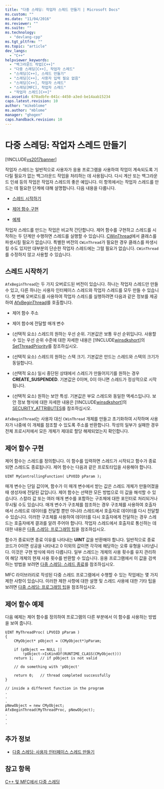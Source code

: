 ```yaml
---
title: "다중 스레딩: 작업자 스레드 만들기 | Microsoft Docs"
ms.custom: ""
ms.date: "11/04/2016"
ms.reviewer: ""
ms.suite: ""
ms.technology: 
  - "devlang-cpp"
ms.tgt_pltfrm: ""
ms.topic: "article"
dev_langs: 
  - "C++"
helpviewer_keywords: 
  - "백그라운드 작업[C++]"
  - "다중 스레딩[C++], 작업자 스레드"
  - "스레딩[C++], 스레드 만들기"
  - "스레딩[C++], 사용자 입력 필요 없음"
  - "스레딩[C++], 작업자 스레드"
  - "스레딩[MFC], 작업자 스레드"
  - "작업자 스레드[C++]"
ms.assetid: 670adbfe-041c-4450-a3ed-be14aab15234
caps.latest.revision: 10
author: "mikeblome"
ms.author: "mblome"
manager: "ghogen"
caps.handback.revision: 10
---
```

# 다중 스레딩: 작업자 스레드 만들기
[!INCLUDE[vs2017banner](../assembler/inline/includes/vs2017banner.md)]

작업자 스레드는 일반적으로 사용자가 응용 프로그램을 사용하여 작업이 계속되도록 기다릴 필요가 없는 백그라운드 작업을 처리하는 데 사용됩니다.  다시 계산 또는 백그라운드 인쇄 등의 작업은 작업자 스레드의 좋은 예입니다.  이 항목에서는 작업자 스레드를 만드는 데 필요한 단계에 대해 설명합니다.  다음 내용을 다룹니다.  
  
-   [스레드 시작하기](#_core_starting_the_thread)  
  
-   [제어 함수 구현](#_core_implementing_the_controlling_function)  
  
-   [예제](#_core_controlling_function_example)  
  
 작업자 스레드를 만드는 작업은 비교적 간단합니다.  제어 함수를 구현하고 스레드를 시작하는 두 단계만 수행하면 스레드를 실행할 수 있습니다.  [CWinThread](../mfc/reference/cwinthread-class.md)에서 클래스를 파생시킬 필요가 없습니다.  특별한 버전의 `CWinThread`가 필요한 경우 클래스를 파생시킬 수도 있지만 대부분의 단순한 작업자 스레드에는 그럴 필요가 없습니다.  `CWinThread`를 수정하지 않고 사용할 수 있습니다.  
  
##  <a name="_core_starting_the_thread"></a> 스레드 시작하기  
 `AfxBeginThread`는 두 가지 오버로드된 버전이 있습니다. 하나는 작업자 스레드만 만들 수 있고, 다른 하나는 사용자 인터페이스 스레드와 작업자 스레드를 모두 만들 수 있습니다.  첫 번째 오버로드를 사용하여 작업자 스레드를 실행하려면 다음과 같은 정보를 제공하여 [AfxBeginThread](../Topic/AfxBeginThread.md)를 호출합니다.  
  
-   제어 함수 주소  
  
-   제어 함수에 전달할 매개 변수  
  
-   \(선택적 요소\) 스레드의 원하는 우선 순위.  기본값은 보통 우선 순위입니다.  사용할 수 있는 우선 순위 수준에 대한 자세한 내용은 [!INCLUDE[winsdkshort](../atl/reference/includes/winsdkshort_md.md)]의 [SetThreadPriority](http://msdn.microsoft.com/library/windows/desktop/ms686277)를 참조하십시오.  
  
-   \(선택적 요소\) 스레드의 원하는 스택 크기.  기본값은 만드는 스레드와 스택의 크기가 동일합니다.  
  
-   \(선택적 요소\) 일시 중단된 상태에서 스레드가 만들어지기를 원하는 경우 **CREATE\_SUSPENDED**.  기본값은 0이며, 0이 아니면 스레드가 정상적으로 시작됩니다.  
  
-   \(선택적 요소\) 원하는 보안 특성.  기본값은 부모 스레드와 동일한 액세스입니다.  보안 정보 형식에 대한 자세한 내용은 [!INCLUDE[winsdkshort](../atl/reference/includes/winsdkshort_md.md)]의 [SECURITY\_ATTRIBUTES](http://msdn.microsoft.com/library/windows/desktop/aa379560)를 참조하십시오.  
  
 `AfxBeginThread`는 사용자 대신 `CWinThread` 개체를 만들고 초기화하여 시작하며 사용자가 나중에 이 개체를 참조할 수 있도록 주소를 반환합니다.  작성의 일부가 실패한 경우 전체 프로시저에서 모든 개체가 제대로 할당 해제되었는지 확인합니다.  
  
##  <a name="_core_implementing_the_controlling_function"></a> 제어 함수 구현  
 제어 함수는 스레드를 정의합니다.  이 함수를 입력하면 스레드가 시작되고 함수가 종료되면 스레드도 종료됩니다.  제어 함수는 다음과 같은 프로토타입을 사용해야 합니다.  
  
```  
UINT MyControllingFunction( LPVOID pParam );  
```  
  
 매개 변수는 단일 값이며,  함수가 이 매개 변수에서 받는 값은 스레드 개체가 만들어졌을 때 생성자에 전달된 값입니다.  제어 함수는 선택한 모든 방법으로 이 값을 해석할 수 있습니다.  스칼라 값 또는 여러 매개 변수를 포함하는 구조체에 대한 포인터로 처리되거나 무시될 수도 있습니다.  매개 변수가 구조체를 참조하는 경우 구조체를 사용하여 호출자에서 스레드로 데이터를 전달할 뿐만 아니라 스레드에서 호출자로 데이터를 다시 전달할 수 있습니다.  이러한 구조체를 사용하여 데이터를 다시 호출자에게 전달하는 경우 스레드는 호출자에게 결과를 알려 주어야 합니다.  작업자 스레드에서 호출자로 통신하는 데 대한 내용은 [다중 스레딩: 프로그래밍 팁](../parallel/multithreading-programming-tips.md)을 참조하십시오.  
  
 함수가 종료되면 종료 이유를 나타내는 **UINT** 값을 반환해야 합니다.  일반적으로 종료 코드가 0이면 성공을 나타내고 0 이외의 값이면 각각에 해당하는 오류 유형을 나타냅니다.  이것은 구현 방식에 따라 다릅니다.  일부 스레드는 개체의 사용 횟수를 유지 관리하여 해당 개체의 현재 사용 횟수를 반환할 수 있습니다.  응용 프로그램에서 이 값을 검색하는 방법을 보려면 [다중 스레딩: 스레드 종료](../parallel/multithreading-terminating-threads.md)를 참조하십시오.  
  
 MFC 라이브러리로 작성된 다중 스레드 프로그램에서 수행할 수 있는 작업에는 몇 가지 제한 사항이 있습니다.  이러한 제한 사항에 대한 설명 및 스레드 사용에 대한 기타 팁을 보려면 [다중 스레딩: 프로그래밍 팁](../parallel/multithreading-programming-tips.md)을 참조하십시오.  
  
##  <a name="_core_controlling_function_example"></a> 제어 함수 예제  
 다음 예제는 제어 함수를 정의하여 프로그램의 다른 부분에서 이 함수를 사용하는 방법을 보여 줍니다.  
  
```  
UINT MyThreadProc( LPVOID pParam )  
{  
    CMyObject* pObject = (CMyObject*)pParam;  
  
    if (pObject == NULL ||  
        !pObject->IsKindOf(RUNTIME_CLASS(CMyObject)))  
    return 1;   // if pObject is not valid  
  
    // do something with 'pObject'  
  
    return 0;   // thread completed successfully  
}  
  
// inside a different function in the program  
.  
.  
.  
pNewObject = new CMyObject;  
AfxBeginThread(MyThreadProc, pNewObject);  
.  
.  
.  
```  
  
## 추가 정보  
  
-   [다중 스레딩: 사용자 인터페이스 스레드 만들기](../parallel/multithreading-creating-user-interface-threads.md)  
  
## 참고 항목  
 [C\+\+ 및 MFC에서 다중 스레딩](../parallel/multithreading-with-cpp-and-mfc.md)